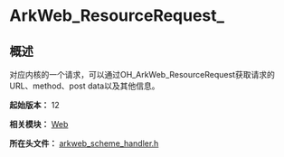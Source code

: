 # ArkWeb_ResourceRequest_
<!--Kit: ArkWeb-->
<!--Subsystem: Web-->
<!--Owner: @aohui-->
<!--SE: @yaomingliu-->
<!--TSE: @ghiker-->

## 概述

对应内核的一个请求，可以通过OH_ArkWeb_ResourceRequest获取请求的URL、method、post data以及其他信息。

**起始版本：** 12

**相关模块：** [Web](capi-web.md)

**所在头文件：** [arkweb_scheme_handler.h](capi-arkweb-scheme-handler-h.md)


